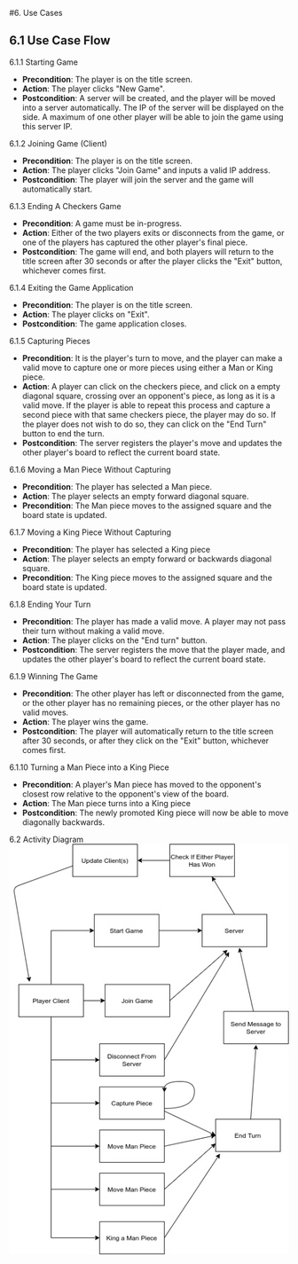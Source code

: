#6. Use Cases

## 6.1 Use Case Flow

6.1.1 Starting Game 
* **Precondition**: The player is on the title screen.
* **Action**: The player clicks "New Game".
* **Postcondition**: A server will be created, and the player will be moved into a server automatically.
  The IP of the server will be displayed on the side.
  A maximum of one other player will be able to join the game using this server IP. 

6.1.2 Joining Game (Client)
* **Precondition**: The player is on the title screen.
* **Action**: The player clicks "Join Game" and inputs a valid IP address.
* **Postcondition**: The player will join the server and the game will automatically start.

6.1.3 Ending A Checkers Game
* **Precondition**: A game must be in-progress.
* **Action**: Either of the two players exits or disconnects from the game, or one of the players has captured the other
  player's final piece.
* **Postcondition**: The game will end, and both players will return to the title screen after 30
  seconds or after the player clicks the "Exit" button, whichever comes first.

6.1.4 Exiting the Game Application
* **Precondition**: The player is on the title screen.
* **Action**: The player clicks on "Exit".
* **Postcondition**: The game application closes.

6.1.5 Capturing Pieces
* **Precondition**: It is the player's turn to move, and the player can make a valid move to capture
  one or more pieces using either a Man or King piece.
* **Action**: A player can click on the checkers piece, and click on a empty diagonal square,
  crossing over an opponent's piece, as long as it is a valid move. If the player is able to repeat
  this process and capture a second piece with that same checkers piece, the player may do so. 
  If the player does not wish to do so, they can click on the "End Turn" button to end the turn. 
* **Postcondition**: The server registers the player's move and updates the other player's board to
  reflect the current board state.

6.1.6 Moving a Man Piece Without Capturing
* **Precondition**: The player has selected a Man piece.
* **Action**: The player selects an empty forward diagonal square.
* **Precondition**: The Man piece moves to the assigned square and the board state is updated.

6.1.7 Moving a King Piece Without Capturing
* **Precondition**: The player has selected a King piece
* **Action**: The player selects an empty forward or backwards diagonal square.
* **Precondition**: The King piece moves to the assigned square and the board state is updated.

6.1.8 Ending Your Turn
* **Precondition**: The player has made a valid move. A player may not pass their turn without
  making a valid move.
* **Action**: The player clicks on the "End turn" button.
* **Postcondition**: The server registers the move that the player made, and updates the other
  player's board to reflect the current board state.

6.1.9 Winning The Game
* **Precondition**: The other player has left or disconnected from the game, or the other player has
  no remaining pieces, or the other player has no valid moves.
* **Action**: The player wins the game.
* **Postcondition**: The player will automatically return to the title screen after 30 seconds, or
  after they click on the "Exit" button, whichever comes first.

6.1.10 Turning a Man Piece into a King Piece
* **Precondition**: A player's Man piece has moved to the opponent's closest row relative to
  the opponent's view of the board.
* **Action**: The Man piece turns into a King piece
* **Postcondition**: The newly promoted King piece will now be able to move diagonally backwards.

6.2 Activity Diagram
![Image of Activity Diagram](img/usecase-diagram.png)
